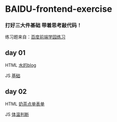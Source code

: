 # BAIDU-frontend-exercise

### 打好三大件基础 带着思考敲代码！

练习题来自：[百度前端学园练习](http://ife.baidu.com/introduction/)

## day 01
HTML [水的blog](https://github.com/ppppkaguooo/BAIDU-frontend-exercise/blob/master/day1/blog.html)


JS [基础](https://github.com/ppppkaguooo/BAIDU-frontend-exercise/blob/master/day1/js-test.html)


## day 02
HTML [奶茶点单表单](https://github.com/ppppkaguooo/BAIDU-frontend-exercise/tree/master/day2/html "form")

JS [体温判断](https://github.com/ppppkaguooo/BAIDU-frontend-exercise/blob/master/day2/temp.html)

